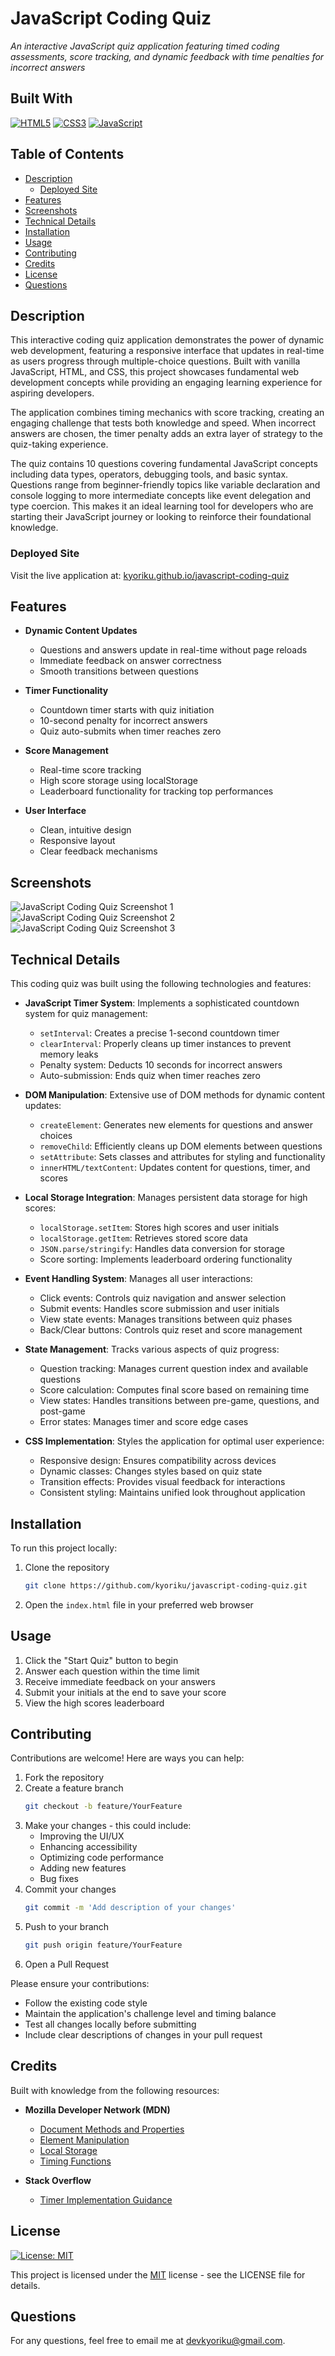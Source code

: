 # JavaScript Coding Quiz
*An interactive JavaScript quiz application featuring timed coding assessments, score tracking, and dynamic feedback with time penalties for incorrect answers*

## Built With
[![HTML5](https://img.shields.io/badge/HTML5-E34F26.svg?style=for-the-badge&logo=HTML5&logoColor=white)](https://developer.mozilla.org/en-US/docs/Web/HTML)
[![CSS3](https://img.shields.io/badge/CSS3-1572B6.svg?style=for-the-badge&logo=CSS3&logoColor=white)](https://developer.mozilla.org/en-US/docs/Web/CSS)
[![JavaScript](https://img.shields.io/badge/JavaScript-F7DF1E.svg?style=for-the-badge&logo=JavaScript&logoColor=black)](https://developer.mozilla.org/en-US/docs/Web/JavaScript)

## Table of Contents
- [Description](#description)
  - [Deployed Site](#deployed-site)
- [Features](#features)
- [Screenshots](#screenshots)
- [Technical Details](#technical-details)
- [Installation](#installation)
- [Usage](#usage)
- [Contributing](#contributing)
- [Credits](#credits)
- [License](#license)
- [Questions](#questions)

## Description
This interactive coding quiz application demonstrates the power of dynamic web development, featuring a responsive interface that updates in real-time as users progress through multiple-choice questions. Built with vanilla JavaScript, HTML, and CSS, this project showcases fundamental web development concepts while providing an engaging learning experience for aspiring developers.

The application combines timing mechanics with score tracking, creating an engaging challenge that tests both knowledge and speed. When incorrect answers are chosen, the timer penalty adds an extra layer of strategy to the quiz-taking experience.

The quiz contains 10 questions covering fundamental JavaScript concepts including data types, operators, debugging tools, and basic syntax. Questions range from beginner-friendly topics like variable declaration and console logging to more intermediate concepts like event delegation and type coercion. This makes it an ideal learning tool for developers who are starting their JavaScript journey or looking to reinforce their foundational knowledge.

### Deployed Site
Visit the live application at: [kyoriku.github.io/javascript-coding-quiz](https://kyoriku.github.io/javascript-coding-quiz/)

## Features
* **Dynamic Content Updates**
  * Questions and answers update in real-time without page reloads
  * Immediate feedback on answer correctness
  * Smooth transitions between questions

* **Timer Functionality**
  * Countdown timer starts with quiz initiation
  * 10-second penalty for incorrect answers
  * Quiz auto-submits when timer reaches zero

* **Score Management**
  * Real-time score tracking
  * High score storage using localStorage
  * Leaderboard functionality for tracking top performances

* **User Interface**
  * Clean, intuitive design
  * Responsive layout
  * Clear feedback mechanisms

## Screenshots
![JavaScript Coding Quiz Screenshot 1](assets/screenshots/JavaScriptCodingQuiz1.jpg)
![JavaScript Coding Quiz Screenshot 2](assets/screenshots/JavaScriptCodingQuiz2.jpg)
![JavaScript Coding Quiz Screenshot 3](assets/screenshots/JavaScriptCodingQuiz3.jpg)

## Technical Details
This coding quiz was built using the following technologies and features:

* **JavaScript Timer System**: Implements a sophisticated countdown system for quiz management:
   * `setInterval`: Creates a precise 1-second countdown timer
   * `clearInterval`: Properly cleans up timer instances to prevent memory leaks
   * Penalty system: Deducts 10 seconds for incorrect answers
   * Auto-submission: Ends quiz when timer reaches zero

* **DOM Manipulation**: Extensive use of DOM methods for dynamic content updates:
   * `createElement`: Generates new elements for questions and answer choices
   * `removeChild`: Efficiently cleans up DOM elements between questions
   * `setAttribute`: Sets classes and attributes for styling and functionality
   * `innerHTML/textContent`: Updates content for questions, timer, and scores

* **Local Storage Integration**: Manages persistent data storage for high scores:
   * `localStorage.setItem`: Stores high scores and user initials
   * `localStorage.getItem`: Retrieves stored score data
   * `JSON.parse/stringify`: Handles data conversion for storage
   * Score sorting: Implements leaderboard ordering functionality

* **Event Handling System**: Manages all user interactions:
   * Click events: Controls quiz navigation and answer selection
   * Submit events: Handles score submission and user initials
   * View state events: Manages transitions between quiz phases
   * Back/Clear buttons: Controls quiz reset and score management

* **State Management**: Tracks various aspects of quiz progress:
   * Question tracking: Manages current question index and available questions
   * Score calculation: Computes final score based on remaining time
   * View states: Handles transitions between pre-game, questions, and post-game
   * Error states: Manages timer and score edge cases

* **CSS Implementation**: Styles the application for optimal user experience:
   * Responsive design: Ensures compatibility across devices
   * Dynamic classes: Changes styles based on quiz state
   * Transition effects: Provides visual feedback for interactions
   * Consistent styling: Maintains unified look throughout application

## Installation
To run this project locally:

1. Clone the repository
    ```bash
    git clone https://github.com/kyoriku/javascript-coding-quiz.git
    ```
2. Open the `index.html` file in your preferred web browser

## Usage
1. Click the "Start Quiz" button to begin
2. Answer each question within the time limit
3. Receive immediate feedback on your answers
4. Submit your initials at the end to save your score
5. View the high scores leaderboard

## Contributing
Contributions are welcome! Here are ways you can help:

1. Fork the repository
2. Create a feature branch
    ```bash
    git checkout -b feature/YourFeature
    ```
3. Make your changes - this could include:
    * Improving the UI/UX
    * Enhancing accessibility
    * Optimizing code performance
    * Adding new features
    * Bug fixes
4. Commit your changes
    ```bash
    git commit -m 'Add description of your changes'
    ```
5. Push to your branch
    ```bash
    git push origin feature/YourFeature
    ```
6. Open a Pull Request

Please ensure your contributions:
* Follow the existing code style
* Maintain the application's challenge level and timing balance
* Test all changes locally before submitting
* Include clear descriptions of changes in your pull request

## Credits
Built with knowledge from the following resources:

* **Mozilla Developer Network (MDN)**
  * [Document Methods and Properties](https://developer.mozilla.org/en-US/docs/Web/API/Document)
  * [Element Manipulation](https://developer.mozilla.org/en-US/docs/Web/API/Element)
  * [Local Storage](https://developer.mozilla.org/en-US/docs/Web/API/Window/localStorage)
  * [Timing Functions](https://developer.mozilla.org/en-US/docs/Web/API/setInterval)

* **Stack Overflow**
  * [Timer Implementation Guidance](https://stackoverflow.com/questions/54637148/how-to-add-onclick-event-to-start-timer)

## License
[![License: MIT](https://img.shields.io/badge/License-MIT-blue.svg?style=for-the-badge&logo=mit)](https://opensource.org/licenses/MIT)

This project is licensed under the [MIT](https://opensource.org/licenses/MIT) license - see the LICENSE file for details.

## Questions
For any questions, feel free to email me at devkyoriku@gmail.com.